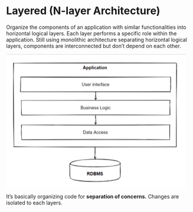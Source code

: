 # Layered (N-layer Architecture)

Organize the components of an application with similar functionalities into horizontal logical layers. Each layer performs a specific role within the application. Still using monolithic architecture separating horizontal logical layers, components are interconnected but don’t depend on each other.

[](https://cs.uwaterloo.ca/~m2nagapp/courses/CS446/1195/Arch_Design_Activity/Layered.pdf)

![Untitled](Layered%20(N-layer%20Architecture)%20331e042fc17f45fcb85ac5d9f6ea7c36/Untitled.png)

It’s basically organizing code for **separation of concerns.** Changes are isolated to each layers.